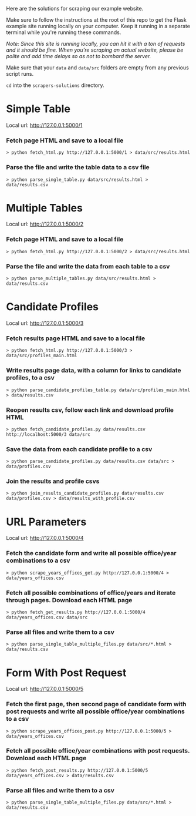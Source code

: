 Here are the solutions for scraping our example website.

Make sure to follow the instructions at the root of this repo to get the Flask example site running locally on your computer. Keep it running in a separate terminal while you're running these commands.

*Note: Since this site is running locally, you can hit it with a ton of requests and it should be fine. When you're scraping an actual website, please be polite and add time delays so as not to bombard the server.*

Make sure that your `data` and `data/src` folders are empty from any previous script runs.

`cd` into the `scrapers-solutions` directory.

# Simple Table
Local url: http://127.0.0.1:5000/1

### Fetch page HTML and save to a local file
`> python fetch_html.py http://127.0.0.1:5000/1 > data/src/results.html`

### Parse the file and write the table data to a csv file
`> python parse_single_table.py data/src/results.html > data/results.csv`


# Multiple Tables
Local url: http://127.0.0.1:5000/2

### Fetch page HTML and save to a local file
`> python fetch_html.py http://127.0.0.1:5000/2 > data/src/results.html`

### Parse the file and write the data from each table to a csv
`> python parse_multiple_tables.py data/src/results.html > data/results.csv`

# Candidate Profiles
Local url: http://127.0.0.1:5000/3

### Fetch results page HTML and save to a local file
`> python fetch_html.py http://127.0.0.1:5000/3 > data/src/profiles_main.html`
### Write results page data, with a column for links to candidate profiles, to a csv
`> python parse_candidate_profiles_table.py data/src/profiles_main.html > data/results.csv`
### Reopen results csv, follow each link and download profile HTML
`> python fetch_candidate_profiles.py data/results.csv http://localhost:5000/3 data/src`
### Save the data from each candidate profile to a csv
`> python parse_candidate_profiles.py data/results.csv data/src > data/profiles.csv`
### Join the results and profile csvs
`> python join_results_candidate_profiles.py data/results.csv data/profiles.csv > data/results_with_profile.csv`

# URL Parameters
Local url: http://127.0.0.1:5000/4

### Fetch the candidate form and write all possible office/year combinations to a csv
`> python scrape_years_offices_get.py http://127.0.0.1:5000/4 > data/years_offices.csv`

### Fetch all possible combinations of office/years and iterate through pages. Download each HTML page
`> python fetch_get_results.py http://127.0.0.1:5000/4 data/years_offices.csv data/src`

### Parse all files and write them to a csv
`> python parse_single_table_multiple_files.py data/src/*.html > data/results.csv`

# Form With Post Request
Local url: http://127.0.0.1:5000/5

### Fetch the first page, then second page of candidate form with post requests and write all possible office/year combinations to a csv
`> python scrape_years_offices_post.py http://127.0.0.1:5000/5 > data/years_offices.csv`

### Fetch all possible office/year combinations with post requests. Download each HTML page
`> python fetch_post_results.py http://127.0.0.1:5000/5 data/years_offices.csv > data/results.csv`

### Parse all files and write them to a csv
`> python parse_single_table_multiple_files.py data/src/*.html > data/results.csv`
